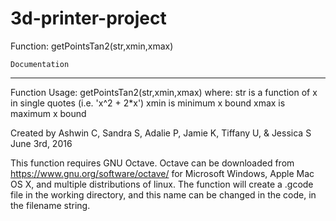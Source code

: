 # 3d-printer-project

Function: getPointsTan2(str,xmin,xmax)

	Documentation
------------------------------

Function Usage: getPointsTan2(str,xmin,xmax)
where:
str is a function of x in single quotes (i.e. 'x^2 + 2*x')
xmin is minimum x bound
xmax is maximum x bound

Created by Ashwin C, Sandra S, Adalie P, Jamie K, Tiffany U, & Jessica S
June 3rd, 2016

This function requires GNU Octave. Octave can be downloaded from https://www.gnu.org/software/octave/ for Microsoft Windows, Apple Mac OS X, and multiple distributions of linux. The function will create a .gcode file in the working directory, and this name can be changed in the code, in the filename string.
